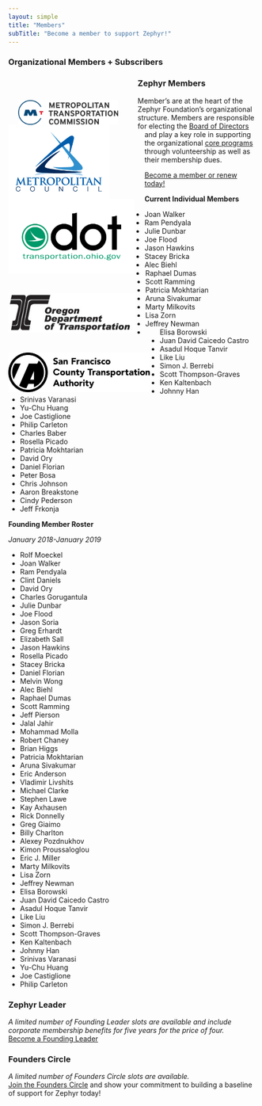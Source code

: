 ```yaml
---
layout: simple
title: "Members"
subTitle: "Become a member to support Zephyr!"
---
```

### Organizational Members + Subscribers
<div class = "row">
<img src="/img/logos/MTC-logo.png" height="50px" style="float:left; margin-left:20px; margin-top: 50px; margin-right:40px;" />
<img src="/img/logos/MetCouncil-logo.jpg" height="150px" style="float:left; margin-right:40px;" />
<img src="/img/logos/ODOT-logo.PNG" height="150px" style="float:left; margin-right:20px;" />
<img src="/img/logos/OregonDOT.jpg" height="80px" style="float:left; margin-right:20px; margin-top: 40px;" />
<img src="/img/logos/sfcta.png" height="80px" style="float:left; margin-right:20px; margin-top: 40px;" />
</div>

### Zephyr Members
Member’s are at the heart of the Zephyr Foundation’s organizational structure.  Members are responsible for electing the [Board of Directors](/leadership) and play a key role in supporting the organizational [core programs](/programs) through volunteership as well as their membership dues.

[Become a member or renew today!](/membership)

**Current Individual Members**
  
 * Joan Walker
 * Ram Pendyala
 * Julie Dunbar
 * Joe Flood
 * Jason Hawkins  
 * Stacey Bricka  
 * Alec Biehl   
 * Raphael Dumas  
 * Scott Ramming  
 * Patricia Mokhtarian  
 * Aruna Sivakumar  
 * Marty Milkovits  
 * Lisa Zorn  
 * Jeffrey Newman  
 * Elisa Borowski  
 * Juan David Caicedo Castro 
 * Asadul Hoque Tanvir 
 * Like Liu   
 * Simon J. Berrebi   
 * Scott Thompson-Graves 
 * Ken Kaltenbach  
 * Johnny Han  
 * Srinivas Varanasi  
 * Yu-Chu Huang 
 * Joe Castiglione
 * Philip Carleton
 * Charles Baber
 * Rosella Picado 
 * Patricia Mokhtarian  
 * David Ory  
 * Daniel Florian
 * Peter Bosa
 * Chris Johnson
 * Aaron Breakstone
 * Cindy Pederson
 * Jeff Frkonja

**Founding Member Roster**

*January 2018-January 2019*

 * Rolf Moeckel   
 * Joan Walker
 * Ram Pendyala
 * Clint Daniels
 * David Ory
 * Charles Gorugantula
 * Julie Dunbar
 * Joe Flood
 * Jason Soria
 * Greg Erhardt
 * Elizabeth Sall  
 * Jason Hawkins  
 * Rosella Picado  
 * Stacey Bricka  
 * Daniel Florian 
 * Melvin Wong  
 * Alec Biehl   
 * Raphael Dumas  
 * Scott Ramming  
 * Jeff Pierson  
 * Jalal Jahir  
 * Mohammad Molla  
 * Robert Chaney
 * Brian Higgs 
 * Patricia Mokhtarian  
 * Aruna Sivakumar  
 * Eric Anderson  
 * Vladimir Livshits  
 * Michael Clarke  
 * Stephen Lawe  
 * Kay Axhausen  
 * Rick Donnelly  
 * Greg Giaimo  
 * Billy Charlton  
 * Alexey Pozdnukhov   
 * Kimon Proussaloglou 
 * Eric J. Miller  
 * Marty Milkovits  
 * Lisa Zorn  
 * Jeffrey Newman  
 * Elisa Borowski  
 * Juan David Caicedo Castro 
 * Asadul Hoque Tanvir 
 * Like Liu   
 * Simon J. Berrebi   
 * Scott Thompson-Graves 
 * Ken Kaltenbach  
 * Johnny Han  
 * Srinivas Varanasi  
 * Yu-Chu Huang 
 * Joe Castiglione
 * Philip Carleton
 
### Zephyr Leader
*A limited number of Founding Leader slots are available and include corporate membership benefits for five years for the price of four.*  
[Become a Founding Leader](/sponsor)

### Founders Circle
*A limited number of Founders Circle slots are available.*  
[Join the Founders Circle](/sponsor) and show your commitment to building a baseline of support for Zephyr today!
  
